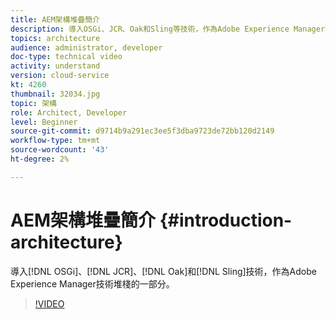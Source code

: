 ```yaml
---
title: AEM架構堆疊簡介
description: 導入OSGi、JCR、Oak和Sling等技術，作為Adobe Experience Manager技術堆疊的一部分。
topics: architecture
audience: administrator, developer
doc-type: technical video
activity: understand
version: cloud-service
kt: 4260
thumbnail: 32034.jpg
topic: 架構
role: Architect, Developer
level: Beginner
source-git-commit: d9714b9a291ec3ee5f3dba9723de72bb120d2149
workflow-type: tm+mt
source-wordcount: '43'
ht-degree: 2%

---
```



# AEM架構堆疊簡介 {#introduction-architecture}

導入[!DNL OSGi]、[!DNL JCR]、[!DNL Oak]和[!DNL Sling]技術，作為Adobe Experience Manager技術堆棧的一部分。

>[!VIDEO](https://video.tv.adobe.com/v/32034/?quality=12&learn=on)